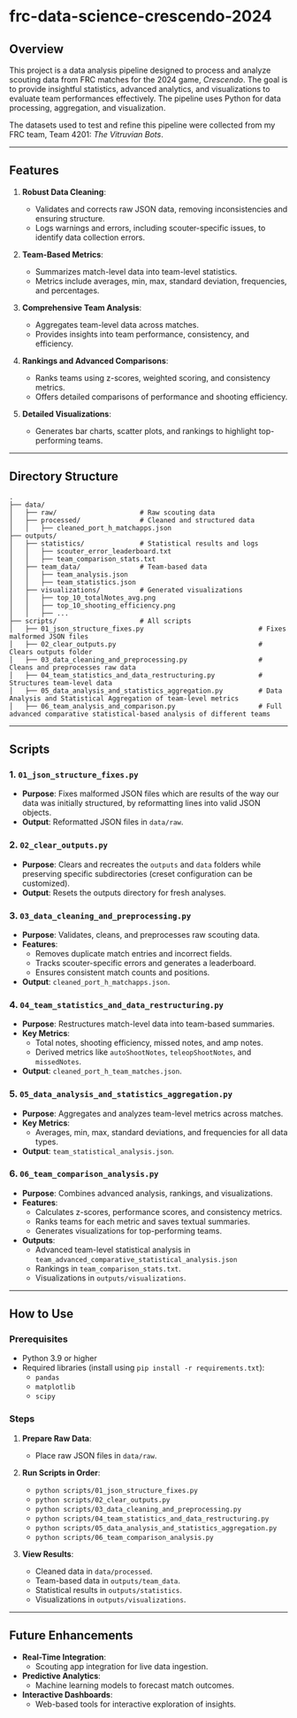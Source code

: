 # frc-data-science-crescendo-2024

## Overview
This project is a data analysis pipeline designed to process and analyze scouting data from FRC matches for the 2024 game, *Crescendo*. The goal is to provide insightful statistics, advanced analytics, and visualizations to evaluate team performances effectively. The pipeline uses Python for data processing, aggregation, and visualization.

The datasets used to test and refine this pipeline were collected from my FRC team, Team 4201: *The Vitruvian Bots*.

---

## Features

1. **Robust Data Cleaning**:
   - Validates and corrects raw JSON data, removing inconsistencies and ensuring structure.
   - Logs warnings and errors, including scouter-specific issues, to identify data collection errors.

2. **Team-Based Metrics**:
   - Summarizes match-level data into team-level statistics.
   - Metrics include averages, min, max, standard deviation, frequencies, and percentages.

3. **Comprehensive Team Analysis**:
   - Aggregates team-level data across matches.
   - Provides insights into team performance, consistency, and efficiency.

4. **Rankings and Advanced Comparisons**:
   - Ranks teams using z-scores, weighted scoring, and consistency metrics.
   - Offers detailed comparisons of performance and shooting efficiency.

5. **Detailed Visualizations**:
   - Generates bar charts, scatter plots, and rankings to highlight top-performing teams.

---

## Directory Structure

```
.
├── data/
│   ├── raw/                     # Raw scouting data
│   ├── processed/               # Cleaned and structured data
│   │   ├── cleaned_port_h_matchapps.json
├── outputs/
│   ├── statistics/              # Statistical results and logs
│   │   ├── scouter_error_leaderboard.txt
│   │   ├── team_comparison_stats.txt
│   ├── team_data/               # Team-based data
│   │   ├── team_analysis.json
│   │   ├── team_statistics.json
│   ├── visualizations/          # Generated visualizations
│   │   ├── top_10_totalNotes_avg.png
│   │   ├── top_10_shooting_efficiency.png
│   │   ├── ...
├── scripts/                     # All scripts
│   ├── 01_json_structure_fixes.py                             # Fixes malformed JSON files
│   ├── 02_clear_outputs.py                                    # Clears outputs folder
│   ├── 03_data_cleaning_and_preprocessing.py                  # Cleans and preprocesses raw data
│   ├── 04_team_statistics_and_data_restructuring.py           # Structures team-level data
│   ├── 05_data_analysis_and_statistics_aggregation.py         # Data Analysis and Statistical Aggregation of team-level metrics
│   ├── 06_team_analysis_and_comparison.py                     # Full advanced comparative statistical-based analysis of different teams
```

---

## Scripts

### 1. `01_json_structure_fixes.py`
- **Purpose**: Fixes malformed JSON files which are results of the way our data was initially structured, by reformatting lines into valid JSON objects.
- **Output**: Reformatted JSON files in `data/raw`.

### 2. `02_clear_outputs.py`
- **Purpose**: Clears and recreates the `outputs` and `data` folders while preserving specific subdirectories (creset configuration can be customized).
- **Output**: Resets the outputs directory for fresh analyses.

### 3. `03_data_cleaning_and_preprocessing.py`
- **Purpose**: Validates, cleans, and preprocesses raw scouting data.
- **Features**:
  - Removes duplicate match entries and incorrect fields.
  - Tracks scouter-specific errors and generates a leaderboard.
  - Ensures consistent match counts and positions.
- **Output**: `cleaned_port_h_matchapps.json`.

### 4. `04_team_statistics_and_data_restructuring.py`
- **Purpose**: Restructures match-level data into team-based summaries.
- **Key Metrics**:
  - Total notes, shooting efficiency, missed notes, and amp notes.
  - Derived metrics like `autoShootNotes`, `teleopShootNotes`, and `missedNotes`.
- **Output**: `cleaned_port_h_team_matches.json`.

### 5. `05_data_analysis_and_statistics_aggregation.py`
- **Purpose**: Aggregates and analyzes team-level metrics across matches.
- **Key Metrics**:
  - Averages, min, max, standard deviations, and frequencies for all data types.
- **Output**: `team_statistical_analysis.json`.

### 6. `06_team_comparison_analysis.py`
- **Purpose**: Combines advanced analysis, rankings, and visualizations.
- **Features**:
  - Calculates z-scores, performance scores, and consistency metrics.
  - Ranks teams for each metric and saves textual summaries.
  - Generates visualizations for top-performing teams.
- **Outputs**:
  - Advanced team-level statistical analysis in `team_advanced_comparative_statistical_analysis.json`
  - Rankings in `team_comparison_stats.txt`.
  - Visualizations in `outputs/visualizations`.

---

## How to Use

### Prerequisites
- Python 3.9 or higher
- Required libraries (install using `pip install -r requirements.txt`):
  - `pandas`
  - `matplotlib`
  - `scipy`

### Steps
1. **Prepare Raw Data**:
   - Place raw JSON files in `data/raw`.

2. **Run Scripts in Order**:
   - `python scripts/01_json_structure_fixes.py`
   - `python scripts/02_clear_outputs.py`
   - `python scripts/03_data_cleaning_and_preprocessing.py`
   - `python scripts/04_team_statistics_and_data_restructuring.py`
   - `python scripts/05_data_analysis_and_statistics_aggregation.py`
   - `python scripts/06_team_comparison_analysis.py`

3. **View Results**:
   - Cleaned data in `data/processed`.
   - Team-based data in `outputs/team_data`.
   - Statistical results in `outputs/statistics`.
   - Visualizations in `outputs/visualizations`.

---

## Future Enhancements
- **Real-Time Integration**:
  - Scouting app integration for live data ingestion.
- **Predictive Analytics**:
  - Machine learning models to forecast match outcomes.
- **Interactive Dashboards**:
  - Web-based tools for interactive exploration of insights.

